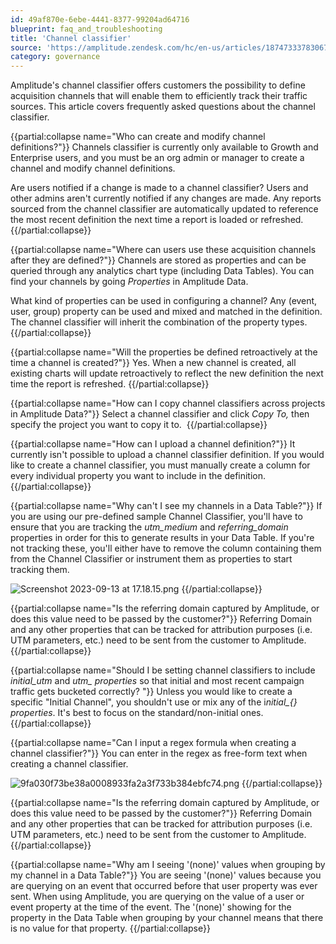 ```yaml
---
id: 49af870e-6ebe-4441-8377-99204ad64716
blueprint: faq_and_troubleshooting
title: 'Channel classifier'
source: 'https://amplitude.zendesk.com/hc/en-us/articles/18747333783067'
category: governance
---
```

Amplitude's channel classifier offers customers the possibility to define acquisition channels that will enable them to efficiently track their traffic sources. This article covers frequently asked questions about the channel classifier. 

{{partial:collapse name="Who can create and modify channel definitions?"}}
Channels classifier is currently only available to Growth and Enterprise users, and you must be an org admin or manager to create a channel and modify channel definitions. 

Are users notified if a change is made to a channel classifier?
Users and other admins aren't currently notified if any changes are made. Any reports sourced from the channel classifier are automatically updated to reference the most recent definition the next time a report is loaded or refreshed.
{{/partial:collapse}}


{{partial:collapse name="Where can users use these acquisition channels after they are defined?"}}
Channels are stored as properties and can be queried through any analytics chart type (including Data Tables). You can find your channels by going *Properties* in Amplitude Data.

What kind of properties can be used in configuring a channel?
Any (event, user, group) property can be used and mixed and matched in the definition. The channel classifier will inherit the combination of the property types.
{{/partial:collapse}}


{{partial:collapse name="Will the properties be defined retroactively at the time a channel is created?"}}
Yes. When a new channel is created, all existing charts will update retroactively to reflect the new definition the next time the report is refreshed.
{{/partial:collapse}}

{{partial:collapse name="How can I copy channel classifiers across projects in Amplitude Data?"}}
Select a channel classifier and click *Copy To,* then specify the project you want to copy it to. 
{{/partial:collapse}}

{{partial:collapse name="How can I upload a channel definition?"}}
It currently isn't possible to upload a channel classifier definition. If you would like to create a channel classifier, you must manually create a column for every individual property you want to include in the definition.
{{/partial:collapse}}


{{partial:collapse name="Why can't I see my channels in a Data Table?"}}
If you are using our pre-defined sample Channel Classifier, you'll have to ensure that you are tracking the *utm\_medium* and *referring\_domain* properties in order for this to generate results in your Data Table. If you're not tracking these, you'll either have to remove the column containing them from the Channel Classifier or instrument them as properties to start tracking them. 

![Screenshot 2023-09-13 at 17.18.15.png](/docs/output/img/faq/screenshot-2023-09-13-at-17-18-15-png.png)
{{/partial:collapse}}


{{partial:collapse name="Is the referring domain captured by Amplitude, or does this value need to be passed by the customer?"}}
Referring Domain and any other properties that can be tracked for attribution purposes (i.e. UTM parameters, etc.) need to be sent from the customer to Amplitude. 
{{/partial:collapse}}

{{partial:collapse name="Should I be setting channel classifiers to include *initial_utm* and *utm_ properties* so that initial and most recent campaign traffic gets bucketed correctly?  "}}
Unless you would like to create a specific "Initial Channel", you shouldn't use or mix any of the i*nitial\_{} properties*. It's best to focus on the standard/non-initial ones. 
{{/partial:collapse}}


{{partial:collapse name="Can I input a regex formula when creating a channel classifier?"}}
You can enter in the regex as free-form text when creating a channel classifier.

![9fa030f73be38a0008933fa2a3f733b384ebfc74.png](/docs/output/img/faq/9fa030f73be38a0008933fa2a3f733b384ebfc74-png.png)
{{/partial:collapse}}

{{partial:collapse name="Is the referring domain captured by Amplitude, or does this value need to be passed by the customer?"}}
Referring Domain and any other properties that can be tracked for attribution purposes (i.e. UTM parameters, etc.) need to be sent from the customer to Amplitude. 
{{/partial:collapse}}


{{partial:collapse name="Why am I seeing '(none)' values when grouping by my channel in a Data Table?"}}
You are seeing '(none)' values because you are querying on an event that occurred before that user property was ever sent. When using Amplitude, you are querying on the value of a user or event property at the time of the event. The '(none)' showing for the property in the Data Table when grouping by your channel means that there is no value for that property.
{{/partial:collapse}}
